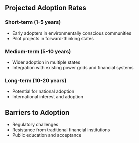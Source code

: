 ## Projected Adoption Rates

### Short-term (1-5 years)
- Early adopters in environmentally conscious communities
- Pilot projects in forward-thinking states

### Medium-term (5-10 years)
- Wider adoption in multiple states
- Integration with existing power grids and financial systems

### Long-term (10-20 years)
- Potential for national adoption
- International interest and adoption

## Barriers to Adoption
- Regulatory challenges
- Resistance from traditional financial institutions
- Public education and acceptance
